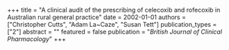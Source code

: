 +++
title = "A clinical audit of the prescribing of celecoxib and rofecoxib in Australian rural general practice"
date = 2002-01-01
authors = ["Christopher Cutts", "Adam La~Caze", "Susan Tett"]
publication_types = ["2"]
abstract = ""
featured = false
publication = "*British Journal of Clinical Pharmacology*"
+++

